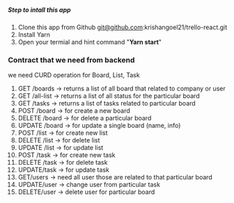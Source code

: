 ##### Step to intall this app
1. Clone this app from Github git@github.com:krishangoel21/trello-react.git
1.  Install Yarn
1. Open your termial and hint command  "**Yarn start**"


### Contract that we need from backend 
we need CURD operation for Board, List, Task
1. GET /boards → returns a list of all board that related to company or user
1. GET /all-list → returns a list of all status for the particular board
1. GET /tasks → returns a list of tasks  related to particular board
1. POST /board → for create a new board
1. DELETE /board → for delete a particular board
1. UPDATE /board → for update a single board (name, info)
1. POST /list → for create new list
1. DELETE /list → for delete list
1. UPDATE /list → for update list
1. POST /task → for create new task
1. DELETE /task → for delete task
1. UPDATE/task  → for update task
1. GET/users → need all user those are related to that particular board
1. UPDATE/user → change user from particular task
1. DELETE/user → delete user for particular board